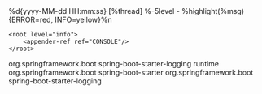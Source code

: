 <?xml version="1.0" encoding="UTF-8"?>
<configuration>
    <appender name="CONSOLE" class="ch.qos.logback.core.ConsoleAppender">
        <encoder>
            <pattern>
                %d{yyyy-MM-dd HH:mm:ss} [%thread] %-5level - %highlight(%msg){ERROR=red, INFO=yellow}%n
            </pattern>
        </encoder>
    </appender>

    <root level="info">
        <appender-ref ref="CONSOLE"/>
    </root>
</configuration>



<dependency>
    <groupId>org.springframework.boot</groupId>
    <artifactId>spring-boot-starter-logging</artifactId>
    <scope>runtime</scope>
</dependency>

<dependency>
    <groupId>org.springframework.boot</groupId>
    <artifactId>spring-boot-starter</artifactId>
    <exclusions>
        <exclusion>
            <groupId>org.springframework.boot</groupId>
            <artifactId>spring-boot-starter-logging</artifactId>
        </exclusion>
    </exclusions>
</dependency>